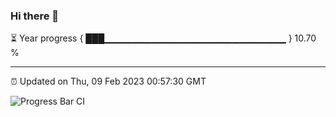 ### Hi there 👋

⏳ Year progress { ███▁▁▁▁▁▁▁▁▁▁▁▁▁▁▁▁▁▁▁▁▁▁▁▁▁▁▁ } 10.70 %

---

⏰ Updated on Thu, 09 Feb 2023 00:57:30 GMT

![Progress Bar CI](https://github.com/liununu/liununu/workflows/Progress%20Bar%20CI/badge.svg)
